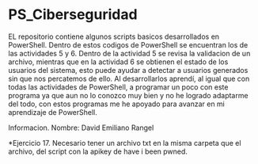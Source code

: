 # PS_Ciberseguridad
EL repositorio contiene algunos scripts basicos desarrollados en PowerShell.
Dentro de estos codigos de PowerShell se encuentran los de las actividades 5 y 6.
Dentro de la actividad 5 se revisa la validacion de un archivo, mientras que en la actividad 6 se obtienen el estado de los usuarios del sistema, esto puede ayudar a detectar a usuarios generados sin que nos percatemos de ello.
Al desarrollarlos aprendí, al igual que con todas las actividades de PowerShell, a programar un poco con este programa ya que aun no lo conozco muy bien y no he logrado adaptarme del todo, con estos programas me he apoyado para avanzar en mi aprendizaje de PowerShell.

Informacion.
Nombre: David Emiliano Rangel

*Ejercicio 17. Necesario tener un archivo txt en la misma carpeta que el archivo, del script con la apikey de have i been pwned.
